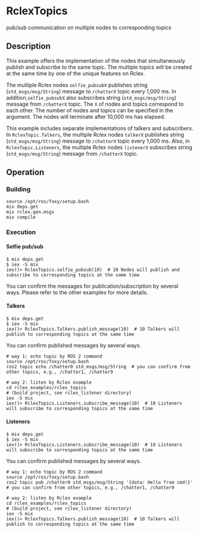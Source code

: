 # RclexTopics

pub/sub communication on multiple nodes to corresponding topics

## Description

This example offers the implementation of the nodes that simultaneously publish and subscribe to the same topic.
The multiple topics will be created at the same time by one of the unique features on Rclex.

The multiple Rclex nodes `selfie_pubsubX` publishes string (`std_msgs/msg/String`) message to `/chatterX` topic every 1,000 ms.
In addition,`selfie_pubsubX` also subscribes string (`std_msgs/msg/String`) message from `/chatterX` topic.
The `X` of nodes and topics correspond to each other.
The number of nodes and topics can be specified in the argument.
The nodes will terminate after 10,000 ms has elapsed.

This example includes separate implementations of talkers and subscribers.  
In `RclexTopic.Talkers`, the multiple Rclex nodes `talkerX` publishes string (`std_msgs/msg/String`) message to `/chatterX` topic every 1,000 ms.
Also, in `RclexTopic.Listeners`, the multiple Rclex nodes `listenerX` subscribes string (`std_msgs/msg/String`) message from `/chatterX` topic.

## Operation

### Building

```
source /opt/ros/foxy/setup.bash
mix deps.get
mix rclex.gen.msgs
mix compile
```

### Execution

#### Selfie pub/sub

```
$ mix deps.get
$ iex -S mix
iex()> RclexTopics.selfie_pubsub(10)  # 10 Nodes will publish and subscribe to corresponding topics at the same time
```

You can confirm the messages for publication/subscription by several ways.
Please refer to the other examples for more details.

#### Talkers

```
$ mix deps.get
$ iex -S mix
iex()> RclexTopics.Talkers.publish_message(10)  # 10 Talkers will publish to corresponding topics at the same time
```

You can confirm published messages by several ways.

```
# way 1: echo topic by ROS 2 command
source /opt/ros/foxy/setup.bash
ros2 topic echo /chatter0 std_msgs/msg/String  # you can confirm from other topics, e.g., /chatter1, /chatter9

# way 2: listen by Rclex example
cd rclex_examples/rclex_topics
# (build project, see rclex_listener directory)
iex -S mix
iex()> RclexTopics.Listeners.subscribe_message(10)  # 10 Listeners will subscribe to corresponding topics at the same time
```

#### Listeners

```
$ mix deps.get
$ iex -S mix
iex()> RclexTopics.Listeners.subscribe_message(10)  # 10 Listeners will subscribe to corresponding topics at the same time
```

You can confirm published messages by several ways.

```
# way 1: echo topic by ROS 2 command
source /opt/ros/foxy/setup.bash
ros2 topic pub /chatter0 std_msgs/msg/String '{data: Hello from cmd!}'  # you can confirm from other topics, e.g., /chatter1, /chatter9

# way 2: listen by Rclex example
cd rclex_examples/rclex_topics
# (build project, see rclex_listener directory)
iex -S mix
iex()> RclexTopics.Talkers.publish_message(10)  # 10 Talkers will publish to corresponding topics at the same time
```
